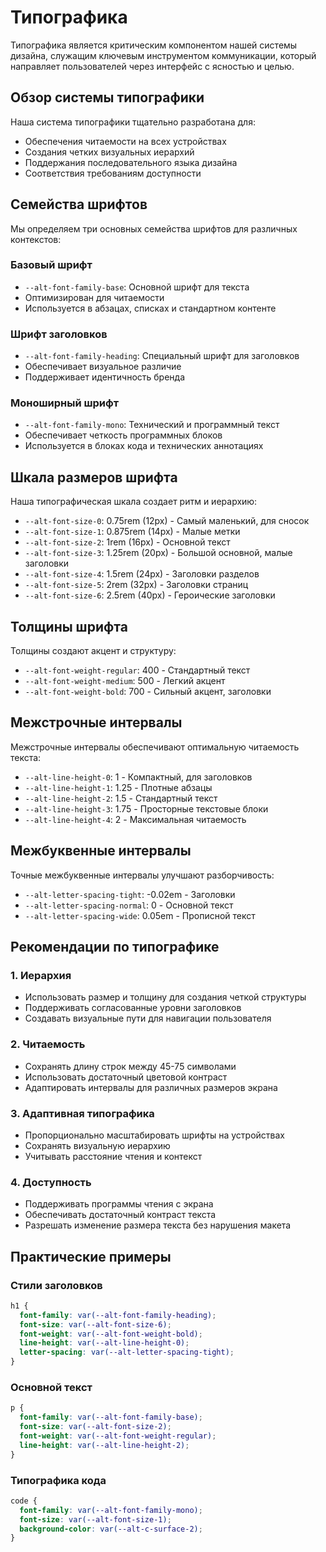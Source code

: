 # Типографика

Типографика является критическим компонентом нашей системы дизайна, служащим ключевым инструментом коммуникации, который направляет пользователей через интерфейс с ясностью и целью.

## Обзор системы типографики

Наша система типографики тщательно разработана для:
- Обеспечения читаемости на всех устройствах
- Создания четких визуальных иерархий
- Поддержания последовательного языка дизайна
- Соответствия требованиям доступности

## Семейства шрифтов

Мы определяем три основных семейства шрифтов для различных контекстов:

### Базовый шрифт
- `--alt-font-family-base`: Основной шрифт для текста
- Оптимизирован для читаемости
- Используется в абзацах, списках и стандартном контенте

### Шрифт заголовков
- `--alt-font-family-heading`: Специальный шрифт для заголовков
- Обеспечивает визуальное различие
- Поддерживает идентичность бренда

### Моноширный шрифт
- `--alt-font-family-mono`: Технический и программный текст
- Обеспечивает четкость программных блоков
- Используется в блоках кода и технических аннотациях

## Шкала размеров шрифта

Наша типографическая шкала создает ритм и иерархию:

- `--alt-font-size-0`: 0.75rem (12px) - Самый маленький, для сносок
- `--alt-font-size-1`: 0.875rem (14px) - Малые метки
- `--alt-font-size-2`: 1rem (16px) - Основной текст
- `--alt-font-size-3`: 1.25rem (20px) - Большой основной, малые заголовки
- `--alt-font-size-4`: 1.5rem (24px) - Заголовки разделов
- `--alt-font-size-5`: 2rem (32px) - Заголовки страниц
- `--alt-font-size-6`: 2.5rem (40px) - Героические заголовки

## Толщины шрифта

Толщины создают акцент и структуру:

- `--alt-font-weight-regular`: 400 - Стандартный текст
- `--alt-font-weight-medium`: 500 - Легкий акцент
- `--alt-font-weight-bold`: 700 - Сильный акцент, заголовки

## Межстрочные интервалы

Межстрочные интервалы обеспечивают оптимальную читаемость текста:

- `--alt-line-height-0`: 1 - Компактный, для заголовков
- `--alt-line-height-1`: 1.25 - Плотные абзацы
- `--alt-line-height-2`: 1.5 - Стандартный текст
- `--alt-line-height-3`: 1.75 - Просторные текстовые блоки
- `--alt-line-height-4`: 2 - Максимальная читаемость

## Межбуквенные интервалы

Точные межбуквенные интервалы улучшают разборчивость:

- `--alt-letter-spacing-tight`: -0.02em - Заголовки
- `--alt-letter-spacing-normal`: 0 - Основной текст
- `--alt-letter-spacing-wide`: 0.05em - Прописной текст

## Рекомендации по типографике

### 1. Иерархия
- Использовать размер и толщину для создания четкой структуры
- Поддерживать согласованные уровни заголовков
- Создавать визуальные пути для навигации пользователя

### 2. Читаемость
- Сохранять длину строк между 45-75 символами
- Использовать достаточный цветовой контраст
- Адаптировать интервалы для различных размеров экрана

### 3. Адаптивная типографика
- Пропорционально масштабировать шрифты на устройствах
- Сохранять визуальную иерархию
- Учитывать расстояние чтения и контекст

### 4. Доступность
- Поддерживать программы чтения с экрана
- Обеспечивать достаточный контраст текста
- Разрешать изменение размера текста без нарушения макета

## Практические примеры

### Стили заголовков

```css
h1 {
  font-family: var(--alt-font-family-heading);
  font-size: var(--alt-font-size-6);
  font-weight: var(--alt-font-weight-bold);
  line-height: var(--alt-line-height-0);
  letter-spacing: var(--alt-letter-spacing-tight);
}
```

### Основной текст

```css
p {
  font-family: var(--alt-font-family-base);
  font-size: var(--alt-font-size-2);
  font-weight: var(--alt-font-weight-regular);
  line-height: var(--alt-line-height-2);
}
```

### Типографика кода

```css
code {
  font-family: var(--alt-font-family-mono);
  font-size: var(--alt-font-size-1);
  background-color: var(--alt-c-surface-2);
}
```